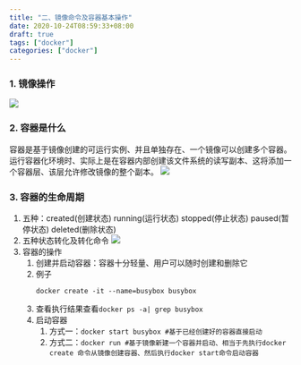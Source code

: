 ```yaml
---
title: "二、镜像命令及容器基本操作"
date: 2020-10-24T08:59:33+08:00
draft: true
tags: ["docker"]
categories: ["docker"]
---
```

### 1. 镜像操作
![](/images/docker/0003.png)

### 2. 容器是什么
容器是基于镜像创建的可运行实例、并且单独存在、一个镜像可以创建多个容器。运行容器化环境时、实际上是在容器内部创建该文件系统的读写副本、这将添加一个容器层、该层允许修改镜像的整个副本。
![](/images/docker/0004.jpeg)

### 3. 容器的生命周期
1. 五种：created(创建状态) running(运行状态) stopped(停止状态) paused(暂停状态) deleted(删除状态)
2. 五种状态转化及转化命令
![](/images/docker/0005.jpeg)
3. 容器的操作
	1. 创建并启动容器：容器十分轻量、用户可以随时创建和删除它
	2. 例子
		```shell
		docker create -it --name=busybox busybox
        ```
    3. 查看执行结果查看`docker ps -a| grep busybox`
    4. 启动容器
    	1. 方式一：`docker start busybox #基于已经创建好的容器直接启动` 
    	2. 方式二：`docker run #基于镜像新建一个容器并启动、相当于先执行docker create 命令从镜像创建容器、然后执行docker start命令启动容器`